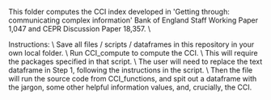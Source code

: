 This folder computes the CCI index developed in 'Getting through: communicating complex information' Bank of England Staff Working Paper 1,047 and CEPR Discussion Paper 18,357. \\

Instructions: \\
Save all files / scripts / dataframes in this repository in your own local folder. \\
Run CCI_compute to compute the CCI. \\
This will require the packages specified in that script. \\
The user will need to replace the text dataframe in Step 1, following the instructions in the script. \\
Then the file will run the source code from CCI_functions, and spit out a dataframe with the jargon, some other helpful information values, and, crucially, the CCI. 
